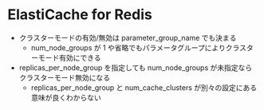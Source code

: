 # ElastiCache for Redis

- クラスターモードの有効/無効は parameter_group_name でも決まる
    - num_node_groups が 1 や省略でもパラメータグループによりクラスターモード有効にできる
- replicas_per_node_group を指定しても num_node_groups が未指定ならクラスターモード無効になる
    - replicas_per_node_group と num_cache_clusters が別々の設定にある意味が良くわからない
